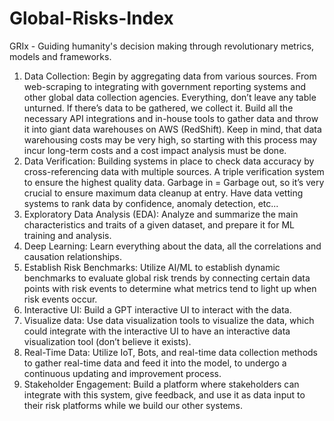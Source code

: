 # Global-Risks-Index
GRIx - Guiding humanity's decision making through revolutionary metrics, models and frameworks.


1. Data Collection: Begin by aggregating data from various sources. From web-scraping to
integrating with government reporting systems and other global data collection agencies.
Everything, don’t leave any table unturned. If there’s data to be gathered, we collect it. Build all
the necessary API integrations and in-house tools to gather data and throw it into giant data
warehouses on AWS (RedShift). Keep in mind, that data warehousing costs may be very high, so
starting with this process may incur long-term costs and a cost impact analysis must be done.
2. Data Verification: Building systems in place to check data accuracy by cross-referencing data
with multiple sources. A triple verification system to ensure the highest quality data. Garbage in = Garbage out, so it’s very crucial to ensure maximum data cleanup at entry. Have data vetting
systems to rank data by confidence, anomaly detection, etc...
3. Exploratory Data Analysis (EDA): Analyze and summarize the main characteristics and traits of a
given dataset, and prepare it for ML training and analysis.
4. Deep Learning: Learn everything about the data, all the correlations and causation relationships.
5. Establish Risk Benchmarks: Utilize AI/ML to establish dynamic benchmarks to evaluate global
risk trends by connecting certain data points with risk events to determine what metrics tend to
light up when risk events occur.
6. Interactive UI: Build a GPT interactive UI to interact with the data.
7. Visualize data: Use data visualization tools to visualize the data, which could integrate with the
interactive UI to have an interactive data visualization tool (don’t believe it exists).
8. Real-Time Data: Utilize IoT, Bots, and real-time data collection methods to gather real-time data
and feed it into the model, to undergo a continuous updating and improvement process.
9. Stakeholder Engagement: Build a platform where stakeholders can integrate with this system,
give feedback, and use it as data input to their risk platforms while we build our other systems.